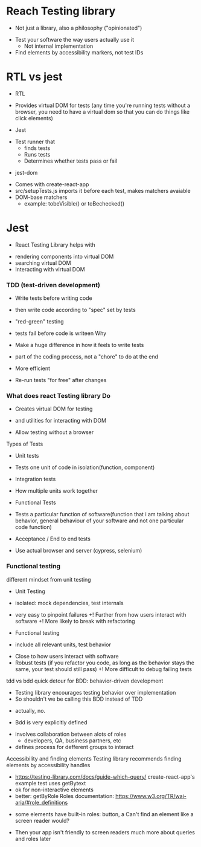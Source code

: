 # Reach Testing library
- Not just a library, also a philosophy ("opinionated")
+ Test your software the way users actually use it
	+ Not internal implementation
+ Find elements by accessibility markers, not test IDs

# RTL vs jest
- RTL
+ Provides virtual DOM for tests (any time you're running tests without a browser, you need to have a virtual dom so that you can do things like click elements)
- Jest
+ Test runner that
	+ finds tests
	+ Runs tests
	+ Determines whether tests pass or fail
	
- jest-dom
+ Comes with create-react-app
+ src/setupTests.js imports it before each test, makes matchers avaiable
+ DOM-base matchers
	+ example: tobeVisible() or toBechecked()

# Jest
- React Testing Library helps with
+ rendering components into virtual DOM
+ searching virtual DOM
+ Interacting with virtual DOM

### TDD (test-driven development)
- Write tests before writing code
+ then write code according to "spec" set by tests
- "red-green" testing
+ tests fail before code is writeen
Why
- Make a huge difference in how it feels to write tests
+ part of the coding process, not a "chore" to do at the end
- More efficient
+ Re-run tests "for free" after changes

### What does react Testing library Do
- Creates virtual DOM for testing
+ and utilities for interacting with DOM
- Allow testing without a browser

Types of Tests
- Unit tests
+ Tests one unit of code in isolation(function, component)
- Integration tests
+ How multiple units work together
- Functional Tests
+ Tests a particular function of software(function that i am talking about behavior, general behaviour of your software and not one particular code function)
- Acceptance / End to end tests
+ Use actual browser and server (cypress, selenium)

### Functional testing
different mindset from unit testing
- Unit Testing
* isolated: mock dependencies, test internals
+ very easy to pinpoint failures
+! Further from how users interact with software
+! More likely to break with refactoring
- Functional testing
* include all relevant units, test behavior
+ Close to how users interact with software
+ Robust tests (if you refactor you code, as long as the behavior stays the same, your test should still pass)
+! More difficult to debug failing tests

tdd vs bdd
quick detour for BDD: behavior-driven development
- Testing library encourages testing behavior over implementation
- So shouldn't we be calling this BDD instead of TDD
+ actually, no.
- Bdd is very explicitly defined
+ involves collaboration between alots of roles
	+ developers, QA, business partners, etc
+ defines process for defferent groups to interact

Accessibility and finding elements
Testing library recommends finding elements by accessibility handles
- https://testing-library.com/docs/guide-which-query/
create-react-app's example test uses getBytext
- ok for non-interactive elements
- better: getByRole
Roles documentation: https://www.w3.org/TR/wai-aria/#role_definitions
+ some elements have built-in roles: button, a
Can't find an element like a screen reader would?
- Then your app isn't friendly to screen readers
much more about queries and roles later

